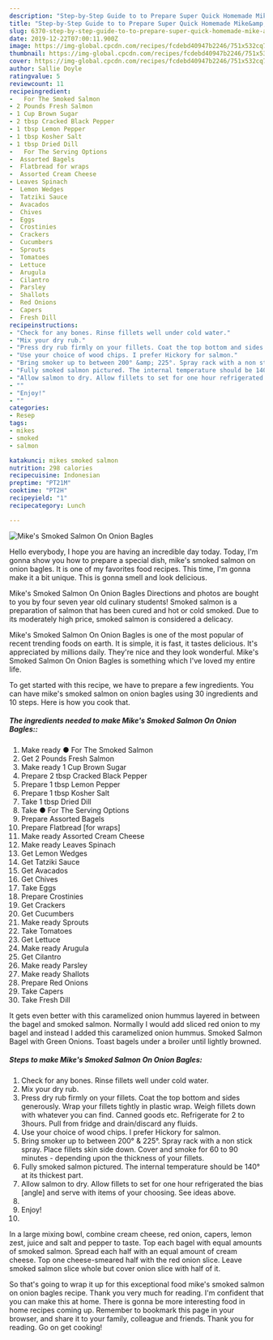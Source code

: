 ```yaml
---
description: "Step-by-Step Guide to to Prepare Super Quick Homemade Mike&amp;#39;s Smoked Salmon On Onion Bagles"
title: "Step-by-Step Guide to to Prepare Super Quick Homemade Mike&amp;#39;s Smoked Salmon On Onion Bagles"
slug: 6370-step-by-step-guide-to-to-prepare-super-quick-homemade-mike-and-39-s-smoked-salmon-on-onion-bagles
date: 2019-12-22T07:00:11.900Z
image: https://img-global.cpcdn.com/recipes/fcdebd40947b2246/751x532cq70/mikes-smoked-salmon-on-onion-bagles-recipe-main-photo.jpg
thumbnail: https://img-global.cpcdn.com/recipes/fcdebd40947b2246/751x532cq70/mikes-smoked-salmon-on-onion-bagles-recipe-main-photo.jpg
cover: https://img-global.cpcdn.com/recipes/fcdebd40947b2246/751x532cq70/mikes-smoked-salmon-on-onion-bagles-recipe-main-photo.jpg
author: Sallie Doyle
ratingvalue: 5
reviewcount: 11
recipeingredient:
-   For The Smoked Salmon
- 2 Pounds Fresh Salmon
- 1 Cup Brown Sugar
- 2 tbsp Cracked Black Pepper
- 1 tbsp Lemon Pepper
- 1 tbsp Kosher Salt
- 1 tbsp Dried Dill
-   For The Serving Options
-  Assorted Bagels
-  Flatbread for wraps
-  Assorted Cream Cheese
- Leaves Spinach
-  Lemon Wedges
-  Tatziki Sauce
-  Avacados
-  Chives
-  Eggs
-  Crostinies
-  Crackers
-  Cucumbers
-  Sprouts
-  Tomatoes
-  Lettuce
-  Arugula
-  Cilantro
-  Parsley
-  Shallots
-  Red Onions
-  Capers
-  Fresh Dill
recipeinstructions:
- "Check for any bones. Rinse fillets well under cold water."
- "Mix your dry rub."
- "Press dry rub firmly on your fillets. Coat the top bottom and sides generously. Wrap your fillets tightly in plastic wrap. Weigh fillets down with whatever you can find. Canned goods etc. Refrigerate for 2 to 3hours. Pull from fridge and drain/discard any fluids."
- "Use your choice of wood chips. I prefer Hickory for salmon."
- "Bring smoker up to between 200° &amp; 225°. Spray rack with a non stick spray. Place fillets skin side down. Cover and smoke for 60 to 90 minutes - depending upon the thickness of your fillets."
- "Fully smoked salmon pictured. The internal temperature should be 140° at its thickest part."
- "Allow salmon to dry. Allow fillets to set for one hour refrigerated the bias [angle] and serve with items of your choosing. See ideas above."
- ""
- "Enjoy!"
- ""
categories:
- Resep
tags:
- mikes
- smoked
- salmon

katakunci: mikes smoked salmon
nutrition: 298 calories
recipecuisine: Indonesian
preptime: "PT21M"
cooktime: "PT2H"
recipeyield: "1"
recipecategory: Lunch

---
```



![Mike&#39;s Smoked Salmon On Onion Bagles](https://img-global.cpcdn.com/recipes/fcdebd40947b2246/751x532cq70/mikes-smoked-salmon-on-onion-bagles-recipe-main-photo.jpg)

Hello everybody, I hope you are having an incredible day today. Today, I'm gonna show you how to prepare a special dish, mike&#39;s smoked salmon on onion bagles. It is one of my favorites food recipes. This time, I'm gonna make it a bit unique. This is gonna smell and look delicious.

Mike&#39;s Smoked Salmon On Onion Bagles Directions and photos are bought to you by four seven year old culinary students! Smoked salmon is a preparation of salmon that has been cured and hot or cold smoked. Due to its moderately high price, smoked salmon is considered a delicacy.

Mike&#39;s Smoked Salmon On Onion Bagles is one of the most popular of recent trending foods on earth. It is simple, it is fast, it tastes delicious. It's appreciated by millions daily. They're nice and they look wonderful. Mike&#39;s Smoked Salmon On Onion Bagles is something which I've loved my entire life.


To get started with this recipe, we have to prepare a few ingredients. You can have mike&#39;s smoked salmon on onion bagles using 30 ingredients and 10 steps. Here is how you cook that.

##### The ingredients needed to make Mike&#39;s Smoked Salmon On Onion Bagles::

1. Make ready  ● For The Smoked Salmon
1. Get 2 Pounds Fresh Salmon
1. Make ready 1 Cup Brown Sugar
1. Prepare 2 tbsp Cracked Black Pepper
1. Prepare 1 tbsp Lemon Pepper
1. Prepare 1 tbsp Kosher Salt
1. Take 1 tbsp Dried Dill
1. Take  ● For The Serving Options
1. Prepare  Assorted Bagels
1. Prepare  Flatbread [for wraps]
1. Make ready  Assorted Cream Cheese
1. Make ready Leaves Spinach
1. Get  Lemon Wedges
1. Get  Tatziki Sauce
1. Get  Avacados
1. Get  Chives
1. Take  Eggs
1. Prepare  Crostinies
1. Get  Crackers
1. Get  Cucumbers
1. Make ready  Sprouts
1. Take  Tomatoes
1. Get  Lettuce
1. Make ready  Arugula
1. Get  Cilantro
1. Make ready  Parsley
1. Make ready  Shallots
1. Prepare  Red Onions
1. Take  Capers
1. Take  Fresh Dill


It gets even better with this caramelized onion hummus layered in between the bagel and smoked salmon. Normally I would add sliced red onion to my bagel and instead I added this caramelized onion hummus. Smoked Salmon Bagel with Green Onions. Toast bagels under a broiler until lightly browned. 

##### Steps to make Mike&#39;s Smoked Salmon On Onion Bagles:

1. Check for any bones. Rinse fillets well under cold water.
1. Mix your dry rub.
1. Press dry rub firmly on your fillets. Coat the top bottom and sides generously. Wrap your fillets tightly in plastic wrap. Weigh fillets down with whatever you can find. Canned goods etc. Refrigerate for 2 to 3hours. Pull from fridge and drain/discard any fluids.
1. Use your choice of wood chips. I prefer Hickory for salmon.
1. Bring smoker up to between 200° &amp; 225°. Spray rack with a non stick spray. Place fillets skin side down. Cover and smoke for 60 to 90 minutes - depending upon the thickness of your fillets.
1. Fully smoked salmon pictured. The internal temperature should be 140° at its thickest part.
1. Allow salmon to dry. Allow fillets to set for one hour refrigerated the bias [angle] and serve with items of your choosing. See ideas above.
1. 
1. Enjoy!
1. 


In a large mixing bowl, combine cream cheese, red onion, capers, lemon zest, juice and salt and pepper to taste. Top each bagel with equal amounts of smoked salmon. Spread each half with an equal amount of cream cheese. Top one cheese-smeared half with the red onion slice. Leave smoked salmon slice whole but cover onion slice with half of it. 

So that's going to wrap it up for this exceptional food mike&#39;s smoked salmon on onion bagles recipe. Thank you very much for reading. I'm confident that you can make this at home. There is gonna be more interesting food in home recipes coming up. Remember to bookmark this page in your browser, and share it to your family, colleague and friends. Thank you for reading. Go on get cooking!

